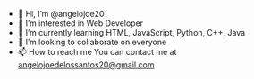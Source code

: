 - 👋 Hi, I’m @angelojoe20
- 👀 I’m interested in Web Developer
- 🌱 I’m currently learning HTML, JavaScript, Python, C++, Java
- 💞️ I’m looking to collaborate on everyone 
- 📫 How to reach me You can contact me at angelojoedelossantos20@gmail.com

<!---
angelojoe20/angelojoe20 is a ✨ special ✨ repository because its `README.md` (this file) appears on your GitHub profile.
You can click the Preview link to take a look at your changes.
--->
